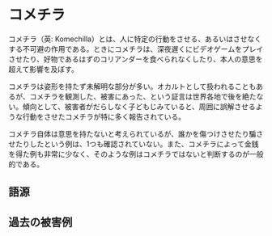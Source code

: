 # コメチラ

コメチラ（英: Komechilla）とは、人に特定の行動をさせる、あるいはさせなくする不可避の作用である。ときにコメチラは、深夜遅くにビデオゲームをプレイさせたり、好物であるはずのコリアンダーを食べられなくしたり、本人の意思を超えて影響を及ぼす。

コメチラは姿形を持たず未解明な部分が多い。オカルトとして扱われることもあるが、コメチラを観測した、被害にあった、という証言は世界各地で後を絶たない。傾向として、被害者がだらしなく子どもじみていると、周囲に誤解させるような行動をさせたコメチラが特に多く報告されている。

コメチラ自体は意思を持たないと考えられているが、誰かを傷つけさせたり騙させたりしたという例は、1つも確認されていない。また、コメチラによって金銭を得た例も非常に少なく、そのような例はコメチラではないと判断するのが一般的である。

## 語源

## 過去の被害例

